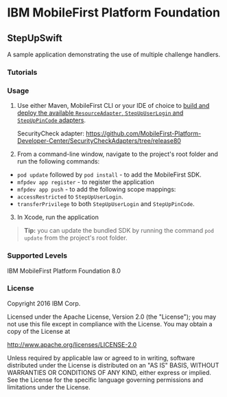IBM MobileFirst Platform Foundation
===
## StepUpSwift
A sample application demonstrating the use of multiple challenge handlers.

### Tutorials

### Usage

1. Use either Maven, MobileFirst CLI or your IDE of choice to [build and deploy the available `ResourceAdapter`, `StepUpUserLogin` and `StepUpPinCode` adapters](https://mobilefirstplatform.ibmcloud.com/tutorials/en/foundation/8.0/adapters/creating-adapters/).

    SecurityCheck adapter: https://github.com/MobileFirst-Platform-Developer-Center/SecurityCheckAdapters/tree/release80

2. From a command-line window, navigate to the project's root folder and run the following commands:
 -  `pod update` followed by `pod install` - to add the MobileFirst SDK.
 -  `mfpdev app register` - to register the application
 - `mfpdev app push` - to add the following scope mappings:
  - `accessRestricted` to `StepUpUserLogin`.
  - `transferPrivilege` to both `StepUpUserLogin` and `StepUpPinCode`.

3. In Xcode, run the application

> **Tip:** you can update the bundled SDK by running the command `pod update` from the project's root folder.

### Supported Levels
IBM MobileFirst Platform Foundation 8.0

### License
Copyright 2016 IBM Corp.

Licensed under the Apache License, Version 2.0 (the "License");
you may not use this file except in compliance with the License.
You may obtain a copy of the License at

http://www.apache.org/licenses/LICENSE-2.0

Unless required by applicable law or agreed to in writing, software
distributed under the License is distributed on an "AS IS" BASIS,
WITHOUT WARRANTIES OR CONDITIONS OF ANY KIND, either express or implied.
See the License for the specific language governing permissions and
limitations under the License.
